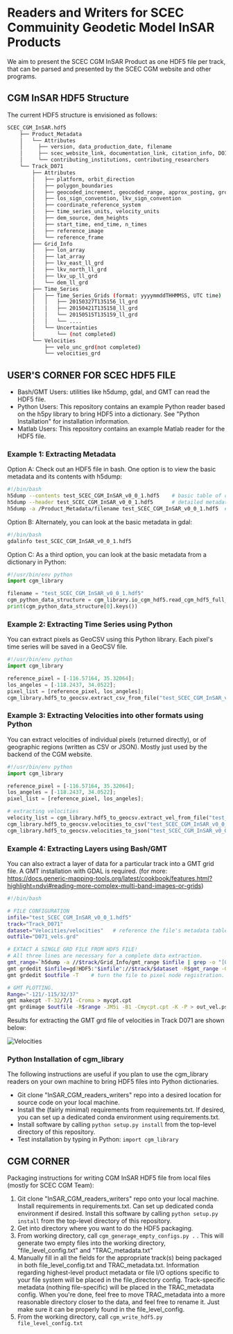 # Readers and Writers for  SCEC Commuinity Geodetic Model InSAR Products

We aim to present the SCEC CGM InSAR Product as one HDF5 file per track, that can be parsed and presented by the SCEC CGM website and other programs. 

## CGM InSAR HDF5 Structure 

The current HDF5 structure is envisioned as follows: 
```bash
SCEC_CGM_InSAR.hdf5
    ├── Product_Metadata
    │   └── Attributes
    │     ├── version, data_production_date, filename
    │     ├── scec_website_link, documentation_link, citation_info, DOI 
    │     └── contributing_institutions, contributing_researchers 
    └── Track_D071
        ├── Attributes
        │   ├── platform, orbit_direction
        │   ├── polygon_boundaries
        │   ├── geocoded_increment, geocoded_range, approx_posting, grdsample_flags
        │   ├── los_sign_convention, lkv_sign_convention
        │   ├── coordinate_reference_system
        │   ├── time_series_units, velocity_units
        │   ├── dem_source, dem_heights
        │   ├── start_time, end_time, n_times
        │   ├── reference_image
        │   └── reference_frame
        ├── Grid_Info
        │   ├── lon_array
        │   ├── lat_array
        │   ├── lkv_east_ll_grd
        │   ├── lkv_north_ll_grd
        │   ├── lkv_up_ll_grd
        │   └── dem_ll_grd   
        ├── Time_Series
        │   ├── Time_Series_Grids (format: yyyymmddTHHMMSS, UTC time)
        │   │   ├── 20150327T135156_ll_grd
        │   │   ├── 20150421T135158_ll_grd
        │   │   └── 20150515T135159_ll_grd
        │   │   └── ....
        │   └── Uncertainties
        │       └── (not completed)
        └── Velocities
            ├── velo_unc_grd(not completed)
            └── velocities_grd
```


## USER'S CORNER FOR SCEC HDF5 FILE
* Bash/GMT Users: utilities like h5dump, gdal, and GMT can read the HDF5 file.
* Python Users: This repository contains an example Python reader based on the h5py library to bring HDF5 into a dictionary. See "Python Installation" for installation information.  
* Matlab Users: This repository contains an example Matlab reader for the HDF5 file.

### Example 1: Extracting Metadata
Option A: Check out an HDF5 file in bash.  One option is to view the basic metadata and its contents with h5dump:  
```bash
#!/bin/bash 
h5dump --contents test_SCEC_CGM_InSAR_v0_0_1.hdf5    # basic table of contents 
h5dump --header test_SCEC_CGM_InSAR_v0_0_1.hdf5      # detailed metadata table 
h5dump -a /Product_Metadata/filename test_SCEC_CGM_InSAR_v0_0_1.hdf5  # view value of attribute
```
Option B: Alternately, you can look at the basic metadata in gdal:
```bash
#!/bin/bash
gdalinfo test_SCEC_CGM_InSAR_v0_0_1.hdf5
```
Option C: As a third option, you can look at the basic metadata from a dictionary in Python:
```python
#!/usr/bin/env python
import cgm_library

filename = "test_SCEC_CGM_InSAR_v0_0_1.hdf5"
cgm_python_data_structure = cgm_library.io_cgm_hdf5.read_cgm_hdf5_full_data(filename);
print(cgm_python_data_structure[0].keys())
```

### Example 2: Extracting Time Series using Python
You can extract pixels as GeoCSV using this Python library. Each pixel's time series will be saved in a GeoCSV file. 
 ```python
#!/usr/bin/env python
import cgm_library

reference_pixel = [-116.57164, 35.32064];
los_angeles = [-118.2437, 34.0522];
pixel_list = [reference_pixel, los_angeles];
cgm_library.hdf5_to_geocsv.extract_csv_from_file("test_SCEC_CGM_InSAR_v0_0_1.hdf5", pixel_list, ".");
```

### Example 3: Extracting Velocities into other formats using Python
You can extract velocities of individual pixels (returned directly), or of geographic regions (written as CSV or JSON).   Mostly just used by the backend of the CGM website. 
 ```python
#!/usr/bin/env python
import cgm_library

reference_pixel = [-116.57164, 35.32064];
los_angeles = [-118.2437, 34.0522];
pixel_list = [reference_pixel, los_angeles];

# extracting velocities
velocity_list = cgm_library.hdf5_to_geocsv.extract_vel_from_file("test_SCEC_CGM_InSAR_v0_0_1.hdf5", pixel_list);
cgm_library.hdf5_to_geocsv.velocities_to_csv("test_SCEC_CGM_InSAR_v0_0_1.hdf5", [-118.3, -118.2, 34.4, 34.5], "Output");
cgm_library.hdf5_to_geocsv.velocities_to_json("test_SCEC_CGM_InSAR_v0_0_1.hdf5", [-118.3, -118.2, 34.4, 34.5], "Output");
```


### Example 4: Extracting Layers using Bash/GMT
You can also extract a layer of data for a particular track into a GMT grid file. 
A GMT installation with GDAL is required. 
(for more: https://docs.generic-mapping-tools.org/latest/cookbook/features.html?highlight=ndvi#reading-more-complex-multi-band-images-or-grids)
```bash 
#!/bin/bash

# FILE CONFIGURATION
infile="test_SCEC_CGM_InSAR_v0_0_1.hdf5"
track="Track_D071"
dataset="Velocities/velocities"   # reference the file's metadata table (h5dump -n) for exact dataset architecture
outfile="D071_vels.grd"

# EXTACT A SINGLE GRD FILE FROM HDF5 FILE!
# All three lines are necessary for a complete data extraction.  
gmt_range=`h5dump -a //$track/Grid_Info/gmt_range $infile | grep -o "[0-9.-]*/[0-9.-]*/[0-9.-]*/[0-9.-]*"`   # value of gmt_range attribute. 
gmt grdedit $infile=gd?HDF5:"$infile"://$track/$dataset -R$gmt_range -G$outfile   # send layer out to grdfile, using GDAL. 
gmt grdedit $outfile -T    # turn the file to pixel node registration. Must be done in second step.  

# GMT PLOTTING. 
Range="-121/-115/32/37"
gmt makecpt -T-32/7/1 -Croma > mycpt.cpt
gmt grdimage $outfile -R$range -JM5i -B1 -Cmycpt.cpt -K -P > out_vel.ps # 
```
Results for extracting the GMT grd file of velocities in Track D071 are shown below: 

![Velocities](/example_configs/track_071_vels.png)


### Python Installation of cgm_library
The following instructions are useful if you plan to use the cgm_library readers on your own machine to bring HDF5 files into Python dictionaries.   
* Git clone "InSAR_CGM_readers_writers" repo into a desired location for source code on your local machine.   
* Install the (fairly minimal) requirements from requirements.txt. If desired, you can set up a dedicated conda environment using requirements.txt.  
* Install software by calling ```python setup.py install``` from the top-level directory of this repository. 
* Test installation by typing in Python: ```import cgm_library```


## CGM CORNER
Packaging instructions for writing CGM InSAR HDF5 file from local files (mostly for SCEC CGM Team): 

1. Git clone "InSAR_CGM_readers_writers" repo onto your local machine.  Install requirements in requirements.txt. Can set up dedicated conda environment if desired.  Install this software by calling ```python setup.py install``` from the top-level directory of this repository.
2. Get into directory where you want to do the HDF5 packaging.  
3. From working directory, call ```cgm_generage_empty_configs.py .``` .  This will generate two empty files into the working directory, "file_level_config.txt" and "TRAC_metadata.txt"
4. Manually fill in all the fields for the appropriate track(s) being packaged in both file_level_config.txt and TRAC_metadata.txt. Information regarding highest-level product metadata or file I/O options specific to your file system will be placed in the file_directory config. Track-specific metadata (nothing file-specific) will be placed in the TRAC_metadata config. When you're done, feel free to move TRAC_metadata into a more reasonable directory closer to the data, and feel free to rename it. Just make sure it can be properly found in the file_level_config.
5. From the working directory, call ```cgm_write_hdf5.py file_level_config.txt```
